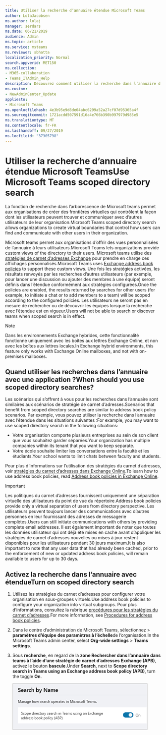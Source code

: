 ```yaml
---
title: Utiliser la recherche d’annuaire étendue Microsoft Teams
author: LolaJacobsen
ms.author: lolaj
manager: serdars
ms.date: 06/21/2019
audience: Admin
ms.topic: article
ms.service: msteams
ms.reviewer: sbhatta
localization_priority: Normal
search.appverid: MET150
ms.collection:
- M365-collaboration
- Teams_ITAdmin_Help
description: Découvrez comment utiliser la recherche dans l’annuaire d’étendues de Microsoft teams pour fournir des vues personnalisées de l’annuaire.
ms.custom:
- NewAdminCenter_Update
appliesto:
- Microsoft Teams
ms.openlocfilehash: 4e3b95e9d8de04abc6299a52a27cf07d95365a4f
ms.sourcegitcommit: 1721acdd507591d16a4e766b390b997979d985e5
ms.translationtype: MT
ms.contentlocale: fr-FR
ms.lasthandoff: 09/27/2019
ms.locfileid: "37305798"
---
```

# <a name="use-microsoft-teams-scoped-directory-search"></a><span data-ttu-id="327d6-103">Utiliser la recherche d’annuaire étendue Microsoft Teams</span><span class="sxs-lookup"><span data-stu-id="327d6-103">Use Microsoft Teams scoped directory search</span></span>

<span data-ttu-id="327d6-104">La fonction de recherche dans l’arborescence de Microsoft teams permet aux organisations de créer des frontières virtuelles qui contrôlent la façon dont les utilisateurs peuvent trouver et communiquer avec d’autres utilisateurs de leur organisation.</span><span class="sxs-lookup"><span data-stu-id="327d6-104">Microsoft Teams scoped directory search allows organizations to create virtual boundaries that control how users can find and communicate with other users in their organization.</span></span> 

<span data-ttu-id="327d6-105">Microsoft teams permet aux organisations d’offrir des vues personnalisées de l’annuaire à leurs utilisateurs.</span><span class="sxs-lookup"><span data-stu-id="327d6-105">Microsoft Teams lets organizations provide custom views of the directory to their users.</span></span> <span data-ttu-id="327d6-106">Microsoft teams utilise des [stratégies de carnet d’adresses Exchange](https://docs.microsoft.com/exchange/address-books/address-book-policies/address-book-policies) pour prendre en charge ces affichages personnalisés.</span><span class="sxs-lookup"><span data-stu-id="327d6-106">Microsoft Teams uses [Exchange address book policies](https://docs.microsoft.com/exchange/address-books/address-book-policies/address-book-policies) to support these custom views.</span></span> <span data-ttu-id="327d6-107">Une fois les stratégies activées, les résultats renvoyés par les recherches d’autres utilisateurs (par exemple, pour lancer une discussion ou ajouter des membres à une équipe) seront définis dans l’étendue conformément aux stratégies configurées.</span><span class="sxs-lookup"><span data-stu-id="327d6-107">Once the policies are enabled, the results returned by searches for other users (for example, to initiate a chat or to add members to a team) will be scoped according to the configured policies.</span></span> <span data-ttu-id="327d6-108">Les utilisateurs ne seront pas en mesure de rechercher ou de découvrir les équipes lorsque la recherche avec l’étendue est en vigueur.</span><span class="sxs-lookup"><span data-stu-id="327d6-108">Users will not be able to search or discover teams when scoped search is in effect.</span></span> 

> [!NOTE]
> <span data-ttu-id="327d6-109">Dans les environnements Exchange hybrides, cette fonctionnalité fonctionne uniquement avec les boîtes aux lettres Exchange Online, et non avec les boîtes aux lettres locales.</span><span class="sxs-lookup"><span data-stu-id="327d6-109">In Exchange hybrid environments, this feature only works with Exchange Online mailboxes, and not with on-premises mailboxes.</span></span>

## <a name="when-should-you-use-scoped-directory-searches"></a><span data-ttu-id="327d6-110">Quand utiliser les recherches dans l’annuaire avec une application ?</span><span class="sxs-lookup"><span data-stu-id="327d6-110">When should you use scoped directory searches?</span></span>

<span data-ttu-id="327d6-111">Les scénarios qui s’offrent à vous pour les recherches dans l’annuaire sont similaires aux scénarios de stratégie de carnet d’adresses.</span><span class="sxs-lookup"><span data-stu-id="327d6-111">Scenarios that benefit from scoped directory searches are similar to address book policy scenarios.</span></span> <span data-ttu-id="327d6-112">Par exemple, vous pouvez utiliser la recherche dans l’annuaire avec l’étendue dans les situations suivantes :</span><span class="sxs-lookup"><span data-stu-id="327d6-112">For example, you may want to use scoped directory search in the following situations:</span></span>

- <span data-ttu-id="327d6-113">Votre organisation comporte plusieurs entreprises au sein de son client que vous souhaitez garder séparées.</span><span class="sxs-lookup"><span data-stu-id="327d6-113">Your organization has multiple companies within its tenant that you want to keep separate.</span></span> 
- <span data-ttu-id="327d6-114">Votre école souhaite limiter les conversations entre la faculté et les étudiants.</span><span class="sxs-lookup"><span data-stu-id="327d6-114">Your school wants to limit chats between faculty and students.</span></span> 
 
<span data-ttu-id="327d6-115">Pour plus d’informations sur l’utilisation des stratégies du carnet d’adresses, voir [stratégies du carnet d’adresses dans Exchange Online](https://docs.microsoft.com/exchange/address-books/address-book-policies/address-book-policies).</span><span class="sxs-lookup"><span data-stu-id="327d6-115">To learn how to use address book policies, read [Address book policies in Exchange Online](https://docs.microsoft.com/exchange/address-books/address-book-policies/address-book-policies).</span></span>

> [!IMPORTANT]
> <span data-ttu-id="327d6-116">Les politiques du carnet d’adresses fournissent uniquement une séparation virtuelle des utilisateurs du point de vue du répertoire.</span><span class="sxs-lookup"><span data-stu-id="327d6-116">Address book policies provide only a virtual separation of users from directory perspective.</span></span> <span data-ttu-id="327d6-117">Les utilisateurs peuvent toujours lancer des communications avec d’autres personnes en leur fournissant des adresses de messagerie complètes.</span><span class="sxs-lookup"><span data-stu-id="327d6-117">Users can still initiate communications with others by providing complete email addresses.</span></span> <span data-ttu-id="327d6-118">Il est également important de noter que toutes les données utilisateur qui ont déjà été mises en cache avant d’appliquer les stratégies de carnet d’adresses nouvelles ou mises à jour restent disponibles pour les utilisateurs pendant 30 jours maximum.</span><span class="sxs-lookup"><span data-stu-id="327d6-118">It is also important to note that any user data that had already been cached, prior to the enforcement of new or updated address book policies, will remain available to users for up to 30 days.</span></span>

## <a name="turn-on-scoped-directory-search"></a><span data-ttu-id="327d6-119">Activez la recherche dans l’annuaire avec étendue</span><span class="sxs-lookup"><span data-stu-id="327d6-119">Turn on scoped directory search</span></span>

1. <span data-ttu-id="327d6-120">Utilisez les stratégies du carnet d’adresses pour configurer votre organisation en sous-groupes virtuels.</span><span class="sxs-lookup"><span data-stu-id="327d6-120">Use address book policies to configure your organization into virtual subgroups.</span></span> <span data-ttu-id="327d6-121">Pour plus d’informations, consultez la rubrique [procédures pour les stratégies du carnet d’adresses](https://docs.microsoft.com/exchange/address-books/address-book-policies/address-book-policies).</span><span class="sxs-lookup"><span data-stu-id="327d6-121">For more information, see [Procedures for address book policies](https://docs.microsoft.com/exchange/address-books/address-book-policies/address-book-policies).</span></span>

2. <span data-ttu-id="327d6-122">Dans le centre d’administration de Microsoft Teams, sélectionnez > **paramètres d’équipe** **des paramètres à l’échelle**de l’organisation.</span><span class="sxs-lookup"><span data-stu-id="327d6-122">In the Microsoft Teams admin center, select **Org-wide settings** > **Teams settings**.</span></span>

3. <span data-ttu-id="327d6-123">Sous **recherche**, en regard de la **zone Rechercher dans l’annuaire dans teams à l’aide d’une stratégie de carnet d’adresses Exchange (APB)**, activez le bouton **bascule.**</span><span class="sxs-lookup"><span data-stu-id="327d6-123">Under **Search**, next to **Scope directory search in Teams using an Exchange address book policy (APB)**, turn the toggle **On**.</span></span>

    ![Recherche dans l’annuaire dans l’étendue dans le centre d’administration Microsoft teams](media/teams-scoped-directory-search-image1.png)



